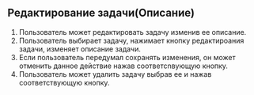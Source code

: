 ## Редактирование задачи(Описание)
1. Пользователь может редактировать задачу изменив ее описание.
2. Пользователь выбирает задачу, нажимает кнопку редактироания задачи, изменяет описание задачи.
3. Если пользователь передумал сохранять изменения, он может отменить данное действие нажав соответсnвующую кнопку.
4. Пользователь может удалить задачу выбрав ее и нажав соответствующую кнопку.
